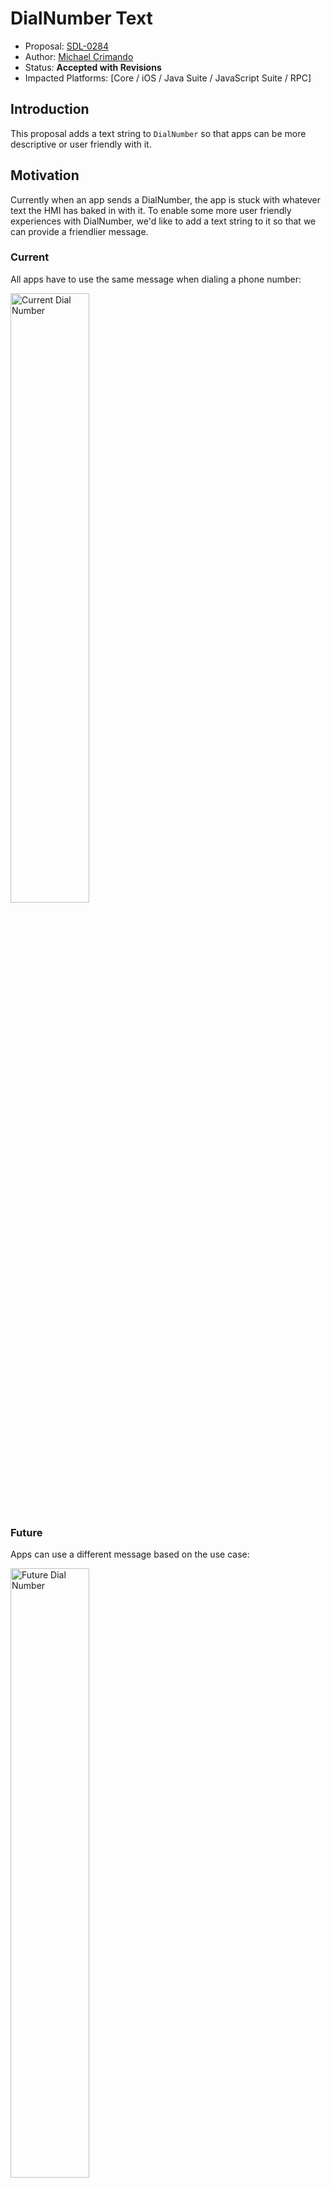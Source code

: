 # DialNumber Text

* Proposal: [SDL-0284](0284-DialNumber_Text.md)
* Author: [Michael Crimando](https://github.com/MichaelCrimando)
* Status: **Accepted with Revisions**
* Impacted Platforms: [Core / iOS / Java Suite / JavaScript Suite / RPC]

## Introduction

This proposal adds a text string to `DialNumber` so that apps can be more descriptive or user friendly with it.
## Motivation

Currently when an app sends a DialNumber, the app is stuck with whatever text the HMI has baked in with it.
To enable some more user friendly experiences with DialNumber, we'd like to add a text string to it so that we can provide a friendlier message.

### Current
All apps have to use the same message when dialing a phone number:

<img src="../assets/proposals/0284-DialNumber_Text/Current Dial Number.png" alt="Current Dial Number" class="inline" height= "50%" width= "50%" /> 

### Future
Apps can use a different message based on the use case:

<img src="../assets/proposals/0284-DialNumber_Text/Future Dial Number.png" alt="Future Dial Number" class="inline" height= "50%" width= "50%" /> 


## Proposed solution
Add a text field to DialNumber in the MOBILE_API and HMI_API. 
The HMI would still need to display the phone number and a call button so that the user understands that a call is about to be placed. If the app doesn't send a message, the HMI would just display the standard string that they currently do for `DialNumber`.

Add to the `MOBILE_API`:
```xml
<function name="DialNumber" functionID="DialNumberID" messagetype="request" since="3.0">
    .
    .
    .
    <param name="promptText" type="Common.TextFieldStruct" mandatory="false" since="X.X">
        <description>Body of text to display to the user.</description>
    </param>
</function>
```

And `HMI_API`:
```xml
<function name="DialNumber" messagetype="request">
    .
    .
    .
    <param name="promptText" type="TextField" mandatory="false" since="X.X">
        <description>Body of text to display to the user.</description>
    </param>
</function>
```

In the `MOBILE_API` and `HMI_API` add to the `TextFieldName` enum 
```xml
<enum name="TextFieldName" since="1.0">
     .
     .
     .
    <element name="dialNumberPromptText" since="X.X">
        <description> Line of text for DialNumber</description>
    </element>    

</enum>
```

## Potential downsides

Added complexity to the HMI

## Impact on existing code

The additional parameter would be ignored on older headunits, so nothing needs to be done.

## Alternatives considered

None
